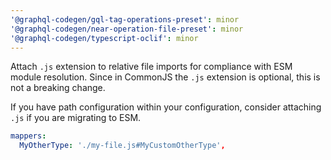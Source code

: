 ```yaml
---
'@graphql-codegen/gql-tag-operations-preset': minor
'@graphql-codegen/near-operation-file-preset': minor
'@graphql-codegen/typescript-oclif': minor
---
```


Attach `.js` extension to relative file imports for compliance with ESM module resolution. Since in CommonJS the `.js` extension is optional, this is not a breaking change.

If you have path configuration within your configuration, consider attaching `.js` if you are migrating to ESM.

```yml
mappers:
  MyOtherType: './my-file.js#MyCustomOtherType',
```
